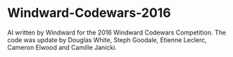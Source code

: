 # Windward-Codewars-2016
AI written by Windward for the 2016 Windward Codewars Competition. The code was update by Douglas White, Steph Goodale, Etienne Leclerc, Cameron Elwood and Camille Janicki.
